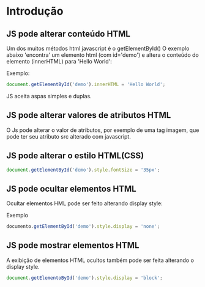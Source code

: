 #  Introdução

## JS pode alterar conteúdo HTML
Um dos muitos métodos html javascript é o getElementById()
O exemplo abaixo 'encontra' um elemento html (com id='demo') e altera o conteúdo do elemento (innerHTML) para
'Hello World':

Exemplo:
~~~ javascript
document.getElementById('demo').innerHTML = 'Hello World';
~~~

JS aceita aspas simples e duplas.

## JS pode alterar valores de atributos HTML

O Js pode alterar o valor de atributos, por exemplo de uma tag imagem, que pode ter
seu atributo src alterado com javascript.

## JS pode alterar o estilo HTML(CSS)

~~~ javascript
document.getElementById('demo').style.fontSize = '35px';
~~~

## JS pode ocultar elementos HTML
Ocultar elementos HML pode ser feito alterando display style:

Exemplo
~~~ javascript
documento.getElementById('demo').style.display = 'none';
~~~

## JS pode mostrar elementos HTML
A exibição de elementos HTML ocultos também pode ser feita alterando o display style.

~~~ javascript
document.getElementoById('demo').style.display = 'block';
~~~
